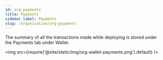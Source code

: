 ```yaml
---
id: org-payments
title: Payments
sidebar_label: Payments
slug: /organization/org-payments
---
```


The summary of all the transactions made while deploying is stored under the Payments tab under Wallet.


<img src={require('@site/static/img/org-wallet-payments.png').default} />

